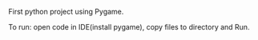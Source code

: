 

First python project using Pygame.

To run:
open code in IDE(install pygame), copy files to directory and Run.
